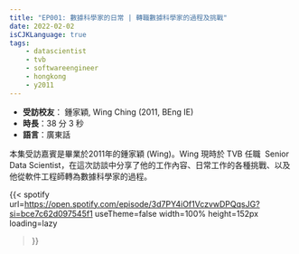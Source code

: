 ```yaml
---
title: "EP001: 數據科學家的日常 | 轉職數據科學家的過程及挑戰"
date: 2022-02-02
isCJKLanguage: true
tags:
    - datascientist
    - tvb
    - softwareengineer
    - hongkong
    - y2011
---
```


- **受訪校友**： 鍾家穎, Wing Ching (2011, BEng IE)
- **時長**：38 分 3 秒
- **語言**：廣東話

<!--more-->

本集受訪嘉賓是畢業於2011年的鍾家穎 (Wing)。Wing 現時於 TVB 任職  Senior Data Scientist，在這次訪談中分享了他的工作內容、日常工作的各種挑戰、以及他從軟件工程師轉為數據科學家的過程。

{{< spotify 
  url=https://open.spotify.com/episode/3d7PY4iOf1VczvwDPQqsJG?si=bce7c62d097545f1
  useTheme=false
  width=100%
  height=152px
  loading=lazy
>}}
